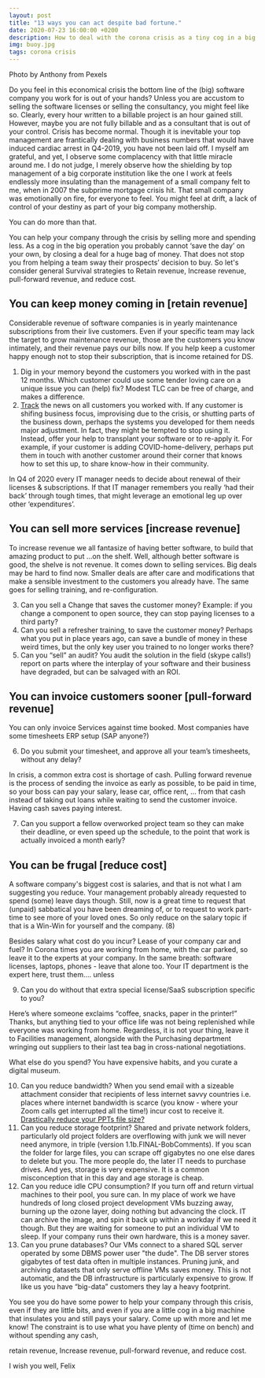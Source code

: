 ```yaml
---
layout: post
title: "13 ways you can act despite bad fortune."
date: 2020-07-23 16:00:00 +0200
description: How to deal with the corona crisis as a tiny cog in a big company.
img: buoy.jpg
tags: corona crisis
---
```

Photo by Anthony from Pexels

Do you feel in this economical crisis the bottom line of the (big) software company you work for is out of your hands? Unless you are accustom to selling the software licenses or selling the consultancy, you might feel like so. Clearly, every hour written to a billable project is an hour gained still. However, maybe you are not fully billable and as a consultant that is out of your control. 
Crisis has become normal. Though it is inevitable your top management are frantically dealing with business numbers that would have induced cardiac arrest in Q4-2019, you have not been laid off. I myself am grateful, and yet, I observe some complacency with that little miracle around me. I do not judge, I merely observe how the shielding by top management of a big corporate institution like the one I work at feels endlessly more insulating than the management of a small company felt to me, when in 2007 the subprime mortgage crisis hit. That small company was emotionally on fire, for everyone to feel.
You might feel at drift, a lack of control of your destiny as part of your big company mothership.

You can do more than that.

You can help your company through the crisis by selling more and spending less. As a cog in the big operation you probably cannot ‘save the day’ on your own, by closing a deal for a huge bag of money. That does not stop you from helping a team sway their prospects’ decision to buy. So let's consider general
Survival strategies to Retain revenue, Increase revenue, pull-forward revenue, and reduce cost.


## You can keep money coming in [retain revenue]
Considerable revenue of software companies is in yearly maintenance subscriptions from their live customers. Even if your specific team may lack the target to grow maintenance revenue,  those are the customers you know intimately, and their revenue pays our bills now. If you help keep a customer happy enough not to stop their subscription, that is income retained for DS.

1.    Dig in your memory beyond the customers you worked with in the past 12 months. Which customer could use some tender loving care on a unique issue you can (help) fix? Modest TLC can be free of charge, and makes a difference. 
2.    [Track](https://www.google.com/alerts) the news on all customers you worked with. If any customer is shifing business focus, improvising due to the crisis, or shutting parts of the business down, perhaps the systems you developed for them
 needs major adjustment. In fact, they might be tempted to stop using it. Instead, offer your help to transplant your software or to re-apply it. For example, if your customer is adding COVID-home-delivery, perhaps put them in touch with another customer around their corner that knows how to set this up, to share know-how in their community.

In Q4 of 2020 every IT manager needs to decide about renewal of their licenses & subscriptions. If that IT manager remembers you really ‘had their back’ through tough times, that might leverage an emotional leg up over other ‘expenditures’. 


## You can sell more services [increase revenue]
To increase revenue we all fantasize of having better software, to build that amazing product to put …on the shelf. Well, although better software is good, 
the shelve is not revenue. It comes down to selling services. Big deals may be hard to find now. 
Smaller deals are after care and modifications that make a sensible investment to the customers you already have. The same goes for selling training, and re-configuration.

3.    Can you sell a Change that saves the customer money? Example: if you change a component to open source, they can stop paying licenses to a third party?
4.    Can you sell a refresher training, to save the customer money? Perhaps what you put in place years ago, can save a bundle of money in these weird times, but the only key user you trained to no longer works there? 
5.    Can you “sell” an audit? You audit the solution in the field (skype calls!) report on parts where the interplay of your software and their business have degraded, 
but can be salvaged with an ROI.

## You can invoice customers sooner [pull-forward revenue]
You can only invoice Services against time booked. Most companies have some timesheets ERP setup (SAP anyone?) 

6.    Do you submit your timesheet, and approve all your team’s timesheets, without any delay?

In crisis, a common extra cost is shortage of cash. Pulling forward revenue is the process of sending the invoice as early as possible,
to be paid in time, so your boss can pay your salary, lease car, office rent, … from that cash instead of taking out loans while waiting to
send the customer invoice. Having cash saves paying interest. 

7.    Can you support a fellow overworked project team so they can make their deadline, or even speed up the schedule, to the point that work is actually
invoiced a month early?


## You can be frugal [reduce cost]
A software company's biggest cost is salaries, and that is not what I am suggesting you reduce. Your management probably already requested to spend (some) leave days though. 
Still, now is a great time to request that (unpaid) sabbatical you have been dreaming of, or to request to work part-time to see more of your loved ones. 
So only reduce on the salary topic if that is a Win-Win for yourself and the company. (8)

Besides salary what cost do you incur? Lease of your company car and fuel? In Corona times you are working from home, with the car parked, so leave it to the experts at your company. 
In the same breath: software licenses, laptops, phones - leave that alone too. Your IT department is the expert here, trust them…. unless 

9.    Can you do without that extra special license/SaaS subscription specific to you?

Here’s where someone exclaims “coffee, snacks, paper in the printer!” Thanks, but anything tied to your office life was not being replenished while everyone was working 
from home. Regardless, it is not your thing, leave it to Facilities management, alongside with the Purchasing department wringing out suppliers to their last
tea bag in cross-national negotiations. 

What else do you spend? You have expensive habits, and you curate a digital museum.

10.    Can you reduce bandwidth? When you send email with a sizeable attachment consider that recipients of less internet savvy countries i.e. places where internet bandwidth 
is scarce (you know - where your Zoom calls get interrupted all the time!) incur cost to receive it. [Drastically reduce your PPTs file size?](https://robertgreiner.com/how-to-reduce-powerpoint-file-size/) 
11.    Can you reduce storage footprint? Shared and private network folders, particularly old project folders are overflowing with junk we will never need anymore, in triple 
(version 1.1b.FINAL-BobComments). If you scan the folder for large files, you can scrape off gigabytes no one else dares to delete but you.
The more people do, the later IT needs to purchase drives. And yes, storage is very expensive. It is a common misconception that in this day and age storage is cheap.
12.    Can you reduce idle CPU consumption? If you turn off and return virtual machines to their pool, you sure can. In my place of work we have hundreds of long closed project development 
VMs buzzing away, burning up the ozone layer, doing nothing but advancing the clock. IT can archive the image, and spin it back up within a workday if we need it though. But they are waiting for someone to put an individual VM to sleep. 
If your company runs their own hardware, this is a money saver.  
13.    Can you prune databases? Our VMs connect to a shared SQL server operated by some DBMS power user "the dude". The DB server stores gigabytes of test data 
 often in multiple instances. Pruning junk, and archiving datasets that only serve offline VMs saves money. This is not automatic, and the 
 DB infrastructure is particularly expensive to grow. If like us you have “big-data” customers they lay a heavy footprint. 



You see you do have some power to help your company through this crisis, even if they are little bits, and even if you are a little cog in a big machine that insulates you and still pays your salary.
Come up with more and let me know! The constraint is to use what you have plenty of (time on bench) and without spending any cash, 

retain revenue, Increase revenue, pull-forward revenue, and reduce cost.

I wish you well,
Felix
